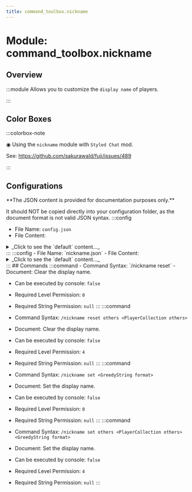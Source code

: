 ```yaml
---
title: command_toolbox.nickname
---
```



# Module: command_toolbox.nickname

## Overview
:::module
  Allows you to customize the `display name` of players.


:::
## Color Boxes

:::colorbox-note

  ◉ Using the `nickname` module with `Styled Chat` mod.
  
  See: https://github.com/sakurawald/fuji/issues/489


:::

## Configurations
<Admonition type="warning" icon="" title="">
**The JSON content is provided for documentation purposes only.**

It should NOT be copied directly into your configuration folder, as the document format is not valid JSON syntax.
</Admonition>
:::config
- File Name: `config.json`
- File Content: 
<details>

<summary>_Click to see the `default` content..._</summary>

```json showLineNumbers title="config/fuji/modules/command_toolbox/nickname/config.json"
{
  /* The `format` used when `setting` the nickname. */
  "nickname_format": "%.12s <grey>(%player:name%)"
}
```
</details>
:::
:::config
- File Name: `nickname.json`
- File Content: 
<details>

<summary>_Click to see the `default` content..._</summary>

```json showLineNumbers title="config/fuji/modules/command_toolbox/nickname/nickname.json"
{
  "format": {
    "player2format": {
      "Steve": "<rainbow>Steve"
    }
  }
}
```
</details>
:::
## Commands
:::command
- Command Syntax: `/nickname reset`
- Document:   Clear the display name.


- Can be executed by console: `false`
- Required Level Permission: `0`
- Required String Permission: `null`
:::
:::command
- Command Syntax: `/nickname reset others <PlayerCollection others>`
- Document:   Clear the display name.


- Can be executed by console: `false`
- Required Level Permission: `4`
- Required String Permission: `null`
:::
:::command
- Command Syntax: `/nickname set <GreedyString format>`
- Document:   Set the display name.


- Can be executed by console: `false`
- Required Level Permission: `0`
- Required String Permission: `null`
:::
:::command
- Command Syntax: `/nickname set others <PlayerCollection others> <GreedyString format>`
- Document:   Set the display name.


- Can be executed by console: `false`
- Required Level Permission: `4`
- Required String Permission: `null`
:::
